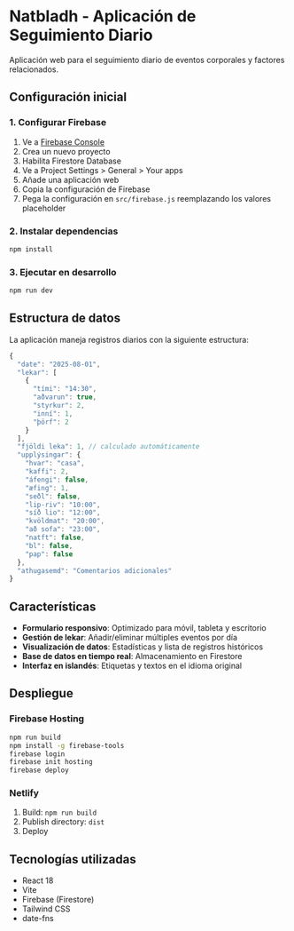 # Natbladh - Aplicación de Seguimiento Diario

Aplicación web para el seguimiento diario de eventos corporales y factores relacionados.

## Configuración inicial

### 1. Configurar Firebase

1. Ve a [Firebase Console](https://console.firebase.google.com/)
2. Crea un nuevo proyecto
3. Habilita Firestore Database
4. Ve a Project Settings > General > Your apps
5. Añade una aplicación web
6. Copia la configuración de Firebase
7. Pega la configuración en `src/firebase.js` reemplazando los valores placeholder

### 2. Instalar dependencias

```bash
npm install
```

### 3. Ejecutar en desarrollo

```bash
npm run dev
```

## Estructura de datos

La aplicación maneja registros diarios con la siguiente estructura:

```javascript
{
  "date": "2025-08-01",
  "lekar": [
    {
      "tími": "14:30",
      "aðvarun": true,
      "styrkur": 2,
      "inní": 1,
      "þörf": 2
    }
  ],
  "fjöldi leka": 1, // calculado automáticamente
  "upplýsingar": {
    "hvar": "casa",
    "kaffi": 2,
    "áfengi": false,
    "æfing": 1,
    "seðl": false,
    "lip-riv": "10:00",
    "síð lio": "12:00",
    "kvöldmat": "20:00",
    "að sofa": "23:00",
    "natft": false,
    "bl": false,
    "pap": false
  },
  "athugasemd": "Comentarios adicionales"
}
```

## Características

- **Formulario responsivo**: Optimizado para móvil, tableta y escritorio
- **Gestión de lekar**: Añadir/eliminar múltiples eventos por día
- **Visualización de datos**: Estadísticas y lista de registros históricos
- **Base de datos en tiempo real**: Almacenamiento en Firestore
- **Interfaz en islandés**: Etiquetas y textos en el idioma original

## Despliegue

### Firebase Hosting

```bash
npm run build
npm install -g firebase-tools
firebase login
firebase init hosting
firebase deploy
```

### Netlify

1. Build: `npm run build`
2. Publish directory: `dist`
3. Deploy

## Tecnologías utilizadas

- React 18
- Vite
- Firebase (Firestore)
- Tailwind CSS
- date-fns
